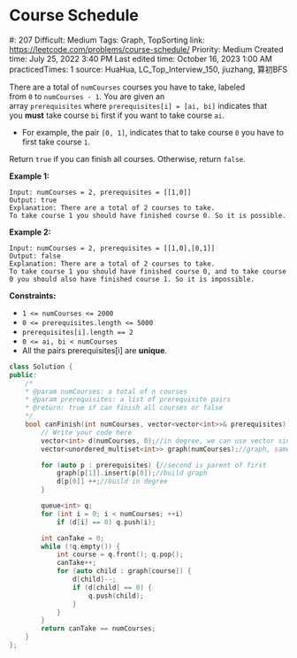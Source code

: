 # Course Schedule

#: 207
Difficult: Medium
Tags: Graph, TopSorting
link: https://leetcode.com/problems/course-schedule/
Priority: Medium
Created time: July 25, 2022 3:40 PM
Last edited time: October 16, 2023 1:00 AM
practicedTimes: 1
source: HuaHua, LC_Top_Interview_150, jiuzhang, 算初BFS

There are a total of `numCourses` courses you have to take, labeled from `0` to `numCourses - 1`. You are given an array `prerequisites` where `prerequisites[i] = [ai, bi]` indicates that you **must** take course `bi` first if you want to take course `ai`.

- For example, the pair `[0, 1]`, indicates that to take course `0` you have to first take course `1`.

Return `true` if you can finish all courses. Otherwise, return `false`.

**Example 1:**

```
Input: numCourses = 2, prerequisites = [[1,0]]
Output: true
Explanation: There are a total of 2 courses to take.
To take course 1 you should have finished course 0. So it is possible.

```

**Example 2:**

```
Input: numCourses = 2, prerequisites = [[1,0],[0,1]]
Output: false
Explanation: There are a total of 2 courses to take.
To take course 1 you should have finished course 0, and to take course 0 you should also have finished course 1. So it is impossible.

```

**Constraints:**

- `1 <= numCourses <= 2000`
- `0 <= prerequisites.length <= 5000`
- `prerequisites[i].length == 2`
- `0 <= ai, bi < numCourses`
- All the pairs prerequisites[i] are **unique**.

```cpp
class Solution {
public:
    /*
	* @param numCourses: a total of n courses
	* @param prerequisites: a list of prerequisite pairs
	* @return: true if can finish all courses or false
	*/
	bool canFinish(int numCourses, vector<vector<int>>& prerequisites) {
		// Write your code here
		vector<int> d(numCourses, 0);//in degree, we can use vector since course id from 0~n-1, otherwise use map
		vector<unordered_multiset<int>> graph(numCourses);//graph, same as above, no need to use map<int, set<int>>

		for (auto p : prerequisites) {//second is parent of first
			graph[p[1]].insert(p[0]);//build graph
			d[p[0]] ++;//build in degree
		}

		queue<int> q;
		for (int i = 0; i < numCourses; ++i)
			if (d[i] == 0) q.push(i);

		int canTake = 0;
		while (!q.empty()) {
			int course = q.front(); q.pop();
			canTake++;
			for (auto child : graph[course]) {
				d[child]--;
				if (d[child] == 0) {
					q.push(child);
				}
			}
		}
		return canTake == numCourses;
	}
};
```